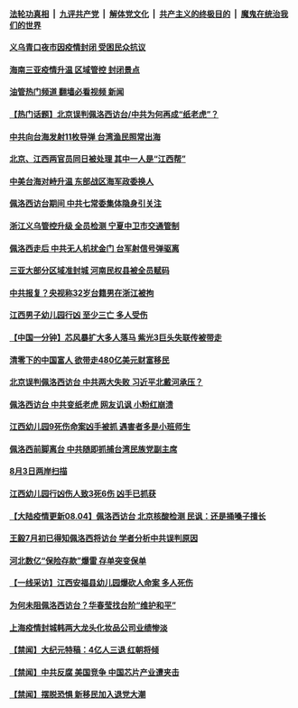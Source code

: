 ####  [法轮功真相](../../../../basic/blob/master/README.md?t=08042101) &nbsp;|&nbsp; [九评共产党](../../../../9ping.md/blob/master/README.md?t=08042101) &nbsp;|&nbsp; [解体党文化](../../../../jtdwh.md/blob/master/README.md?t=08042101)  &nbsp;|&nbsp; [共产主义的终极目的](../../../../gczydzjmd.md/blob/master/README.md?t=08042101) &nbsp;|&nbsp; [魔鬼在统治我们的世界](../../../../mgztzwmdsj.md/blob/master/README.md?t=08042101) 

#### [义乌青口夜市因疫情封闭 受困民众抗议](../pages/prog204/a103494558.md?t=08042101) 

#### [海南三亚疫情升温 区域管控 封闭景点](../pages/prog204/a103494556.md?t=08042101) 

#### [油管热门频道 翻墙必看视频 新闻](http://45.76.130.85:81/youtube.html?08042101)

#### [【热门话题】北京误判佩洛西访台/中共为何再成“纸老虎”？](../pages/prog204/a103494539.md?t=08042101) 

#### [中共向台海发射11枚导弹 台湾渔民照常出海](../pages/prog204/a103494586.md?t=08042101) 

#### [北京、江西两官员同日被处理 其中一人是“江西帮”](../pages/prog204/a103494491.md?t=08042101) 

#### [中美台海对峙升温 东部战区海军政委换人](../pages/prog204/a103494521.md?t=08042101) 

#### [佩洛西访台期间 中共七常委集体隐身引关注](../pages/prog204/a103494492.md?t=08042101) 

#### [浙江义乌管控升级 全员检测 宁夏中卫市交通管制](../pages/prog204/a103494441.md?t=08042101) 

#### [佩洛西走后 中共无人机扰金门 台军射信号弹驱离](../pages/prog204/a103494442.md?t=08042101) 

#### [三亚大部分区域准封城 河南民权县被全员赋码](../pages/prog204/a103494308.md?t=08042101) 

#### [中共报复？央视称32岁台籍男在浙江被拘](../pages/prog204/a103494356.md?t=08042101) 

#### [江西男子幼儿园行凶 至少三亡 多人受伤](../pages/prog204/a103494350.md?t=08042101) 

#### [【中国一分钟】芯风暴扩大多人落马 紫光3巨头失联传被带走](../pages/prog204/a103494369.md?t=08042101) 

#### [清零下的中国富人 欲带走480亿美元财富移民](../pages/prog204/a103494387.md?t=08042101) 

#### [北京误判佩洛西访台 中共两大失败 习近平北戴河承压？](../pages/prog204/a103494366.md?t=08042101) 

#### [佩洛西访台 中共变纸老虎 网友讥讽 小粉红崩溃](../pages/prog204/a103494364.md?t=08042101) 

#### [江西幼儿园9死伤命案凶手被抓 遇害者多是小班师生](../pages/prog204/a103494197.md?t=08042101) 

#### [佩洛西前脚离台 中共随即抓捕台湾民族党副主席](../pages/prog204/a103494231.md?t=08042101) 

#### [8月3日两岸扫描](../pages/prog204/a103494191.md?t=08042101) 

#### [江西幼儿园行凶伤人致3死6伤 凶手已抓获](../pages/prog204/a103494189.md?t=08042101) 

#### [【大陆疫情更新08.04】佩洛西访台 北京核酸检测 民讽：还是捅嗓子擅长](../pages/prog204/a103480985.md?t=08042101) 


#### [王毅7月初已得知佩洛西将访台 学者分析中共误判原因](../pages/prog204/a103494107.md?t=08042101) 

#### [河北数亿“保险存款”爆雷 存单突变保单](../pages/prog204/a103494093.md?t=08042101) 

#### [【一线采访】江西安福县幼儿园爆砍人命案 多人死伤](../pages/prog204/a103494016.md?t=08042101) 

#### [为何未阻佩洛西访台？华春莹找台阶“维护和平”](../pages/prog204/a103494036.md?t=08042101) 

#### [上海疫情封城韩两大龙头化妆品公司业绩惨淡](../pages/prog204/a103494013.md?t=08042101) 

#### [【禁闻】大纪元特稿：4亿人三退 红朝将倾](../pages/prog204/a103493900.md?t=08042101) 

#### [【禁闻】中共反腐 美国竞争 中国芯片产业遭夹击](../pages/prog204/a103493907.md?t=08042101) 

#### [【禁闻】摆脱恐惧 新移民加入退党大潮](../pages/prog204/a103493909.md?t=08042101) 

<img src='http://gfw-breaker.win/goodnews/indexes/prog204.md' width='0px' height='0px'/>
